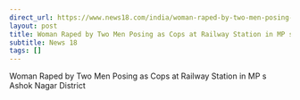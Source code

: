 ```yaml
---
direct_url: https://www.news18.com/india/woman-raped-by-two-men-posing-as-cops-at-railway-station-in-mps-ashok-nagar-district-8676710.html
layout: post
title: Woman Raped by Two Men Posing as Cops at Railway Station in MP s Ashok Nagar District
subtitle: News 18
tags: []
---
```


Woman Raped by Two Men Posing as Cops at Railway Station in MP s Ashok Nagar District
